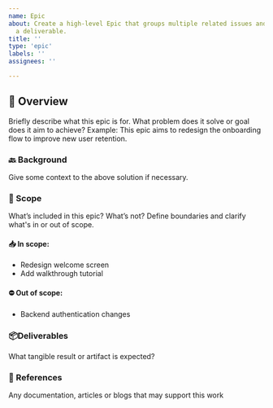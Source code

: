 ```yaml
---
name: Epic
about: Create a high-level Epic that groups multiple related issues and ends with
  a deliverable.
title: ''
type: 'epic'
labels: ''
assignees: ''

---
```


## 🚀 Overview
Briefly describe what this epic is for. What problem does it solve or goal does it aim to achieve?
Example: This epic aims to redesign the onboarding flow to improve new user retention.

### 🔙 Background
Give some context to the above solution if necessary.

### 🧭 Scope
What’s included in this epic? What’s not? Define boundaries and clarify what's in or out of scope.

#### 📥 In scope:
- Redesign welcome screen
- Add walkthrough tutorial

#### ⛔ Out of scope:
- Backend authentication changes

### 📦Deliverables
What tangible result or artifact is expected?

### 📰 References
Any documentation, articles or blogs that may support this work
